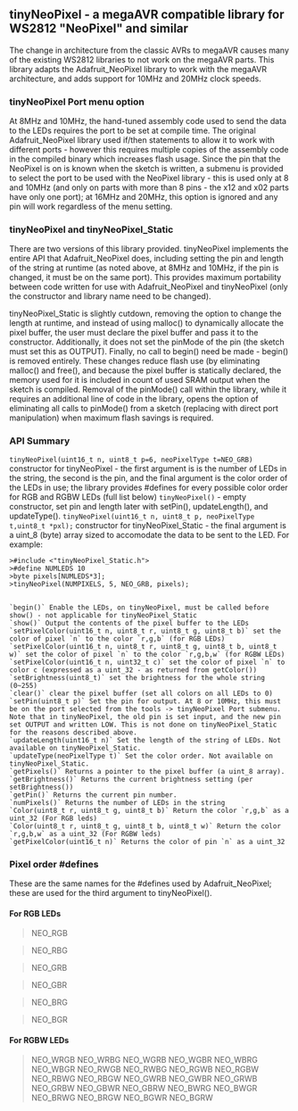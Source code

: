 ## tinyNeoPixel - a megaAVR compatible library for WS2812 "NeoPixel" and similar

The change in architecture from the classic AVRs to megaAVR causes many of the existing WS2812 libraries to not work on the megaAVR parts. This library adapts the Adafruit_NeoPixel library to work with the megaAVR architecture, and adds support for 10MHz and 20MHz clock speeds. 

### tinyNeoPixel Port menu option
At 8MHz and 10MHz, the hand-tuned assembly code used to send the data to the LEDs requires the port to be set at compile time. The original Adafruit_NeoPixel library used if/then statements to allow it to work with different ports - however this requires multiple copies of the assembly code in the compiled binary which increases flash usage. Since the pin that the NeoPixel is on is known when the sketch is written, a submenu is provided to select the port to be used with the NeoPixel library - this is used only at 8 and 10MHz (and only on parts with more than 8 pins - the x12 and x02 parts have only one port); at 16MHz and 20MHz, this option is ignored and any pin will work regardless of the menu setting. 

### tinyNeoPixel and tinyNeoPixel_Static
There are two versions of this library provided. tinyNeoPixel implements the entire API that Adafruit_NeoPixel does, including setting the pin and length of the string at runtime (as noted above, at 8MHz and 10MHz, if the pin is changed, it must be on the same port). This provides maximum portability between code written for use with Adafruit_NeoPixel and tinyNeoPixel (only the constructor and library name need to be changed). 

tinyNeoPixel_Static is slightly cutdown, removing the option to change the length at runtime, and instead of using malloc() to dynamically allocate the pixel buffer, the user must declare the pixel buffer and pass it to the constructor. Additionally, it does not set the pinMode of the pin (the sketch must set this as OUTPUT). Finally, no call to begin() need be made - begin() is removed entirely. These changes reduce flash use (by eliminating malloc() and free(), and because the pixel buffer is statically declared, the memory used for it is included in count of used SRAM output when the sketch is compiled. Removal of the pinMode() call within the library, while it requires an additional line of code in the library, opens the option of eliminating all calls to pinMode() from a sketch (replacing with direct port manipulation) when maximum flash savings is required. 

### API Summary


`tinyNeoPixel(uint16_t n, uint8_t p=6, neoPixelType t=NEO_GRB)` constructor for tinyNeoPixel - the first argument is is the number of LEDs in the string, the second is the pin, and the final argument is the color order of the LEDs in use; the library provides #defines for every possible color order for RGB and RGBW LEDs (full list below)
    `tinyNeoPixel()` - empty constructor, set pin and length later with setPin(), updateLength(), and updateType(). 
    `tinyNeoPixel(uint16_t n, uint8_t p, neoPixelType t,uint8_t *pxl);` constructor for tinyNeoPixel_Static - the final argument is a uint_8 (byte) array sized to accomodate the data to be sent to the LED. For example: 
    
    
    >#include <"tinyNeoPixel_Static.h">
    >#define NUMLEDS 10 
    >byte pixels[NUMLEDS*3];
    >tinyNeoPixel(NUMPIXELS, 5, NEO_GRB, pixels);
    
    
    `begin()` Enable the LEDs, on tinyNeoPixel, must be called before show() - not applicable for tinyNeoPixel_Static
    `show()` Output the contents of the pixel buffer to the LEDs
    `setPixelColor(uint16_t n, uint8_t r, uint8_t g, uint8_t b)` set the color of pixel `n` to the color `r,g,b` (for RGB LEDs)
    `setPixelColor(uint16_t n, uint8_t r, uint8_t g, uint8_t b, uint8_t w)` set the color of pixel `n` to the color `r,g,b,w` (for RGBW LEDs)
    `setPixelColor(uint16_t n, uint32_t c)` set the color of pixel `n` to color c (expressed as a uint_32 - as returned from getColor())
    `setBrightness(uint8_t)` set the brightness for the whole string (0~255)
    `clear()` clear the pixel buffer (set all colors on all LEDs to 0)
    `setPin(uint8_t p)` Set the pin for output. At 8 or 10MHz, this must be on the port selected from the tools -> tinyNeoPixel Port submenu. Note that in tinyNeoPixel, the old pin is set input, and the new pin set OUTPUT and written LOW. This is not done on tinyNeoPixel_Static for the reasons described above. 
    `updateLength(uint16_t n)` Set the length of the string of LEDs. Not available on tinyNeoPixel_Static. 
    `updateType(neoPixelType t)` Set the color order. Not available on tinyNeoPixel_Static. 
    `getPixels()` Returns a pointer to the pixel buffer (a uint_8 array). 
    `getBrightness()` Returns the current brightness setting (per setBrightness())
    `getPin()` Returns the current pin number. 
    `numPixels()` Returns the number of LEDs in the string
    `Color(uint8_t r, uint8_t g, uint8_t b)` Return the color `r,g,b` as a uint_32 (For RGB leds)
    `Color(uint8_t r, uint8_t g, uint8_t b, uint8_t w)` Return the color `r,g,b,w` as a uint_32 (For RGBW leds)
    `getPixelColor(uint16_t n)` Returns the color of pin `n` as a uint_32
    
### Pixel order #defines
These are the same names for the #defines used by Adafruit_NeoPixel; these are used for the third argument to tinyNeoPixel(). 

#### For RGB LEDs
>NEO_RGB

>NEO_RBG

>NEO_GRB

>NEO_GBR

>NEO_BRG

>NEO_BGR

#### For RGBW LEDs
>NEO_WRGB
>NEO_WRBG
>NEO_WGRB
>NEO_WGBR
>NEO_WBRG
>NEO_WBGR
>NEO_RWGB
>NEO_RWBG
>NEO_RGWB
>NEO_RGBW
>NEO_RBWG
>NEO_RBGW
>NEO_GWRB
>NEO_GWBR
>NEO_GRWB
>NEO_GRBW
>NEO_GBWR
>NEO_GBRW
>NEO_BWRG
>NEO_BWGR
>NEO_BRWG
>NEO_BRGW
>NEO_BGWR
>NEO_BGRW
